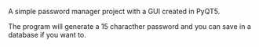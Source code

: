 A simple password manager project with a GUI created in PyQT5. 

The program will generate a 15 characther password and you can save in a database if you want to. 
